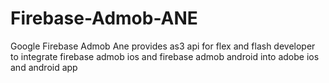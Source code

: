 # Firebase-Admob-ANE
Google Firebase Admob Ane provides as3 api for flex and flash developer to integrate firebase admob ios and firebase admob android into adobe ios and android app
